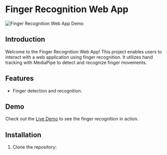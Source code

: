 # Finger Recognition Web App

![Finger Recognition Web App Demo](https://drive.google.com/uc?id=1pitt5EH1cPNeOZWW8QKofXBW8ZQOVLmN)

## Introduction

Welcome to the Finger Recognition Web App! This project enables users to interact with a web application using finger recognition. It utilizes hand tracking with MediaPipe to detect and recognize finger movements.

## Features

- Finger detection and recognition.

## Demo
Check out the [Live Demo](https://tanmaydhobale.github.io/Finger-Recognition/) to see the finger recognition in action.

## Installation

1. Clone the repository:

   ```bash

